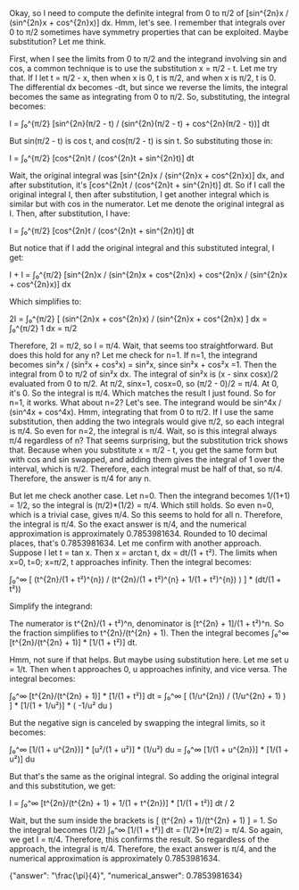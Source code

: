 <think>
Okay, so I need to compute the definite integral from 0 to π/2 of [sin^{2n}x / (sin^{2n}x + cos^{2n}x)] dx. Hmm, let's see. I remember that integrals over 0 to π/2 sometimes have symmetry properties that can be exploited. Maybe substitution? Let me think.

First, when I see the limits from 0 to π/2 and the integrand involving sin and cos, a common technique is to use the substitution x = π/2 - t. Let me try that. If I let t = π/2 - x, then when x is 0, t is π/2, and when x is π/2, t is 0. The differential dx becomes -dt, but since we reverse the limits, the integral becomes the same as integrating from 0 to π/2. So, substituting, the integral becomes:

I = ∫₀^{π/2} [sin^{2n}(π/2 - t) / (sin^{2n}(π/2 - t) + cos^{2n}(π/2 - t))] dt

But sin(π/2 - t) is cos t, and cos(π/2 - t) is sin t. So substituting those in:

I = ∫₀^{π/2} [cos^{2n}t / (cos^{2n}t + sin^{2n}t)] dt

Wait, the original integral was [sin^{2n}x / (sin^{2n}x + cos^{2n}x)] dx, and after substitution, it's [cos^{2n}t / (cos^{2n}t + sin^{2n}t)] dt. So if I call the original integral I, then after substitution, I get another integral which is similar but with cos in the numerator. Let me denote the original integral as I. Then, after substitution, I have:

I = ∫₀^{π/2} [cos^{2n}t / (cos^{2n}t + sin^{2n}t)] dt

But notice that if I add the original integral and this substituted integral, I get:

I + I = ∫₀^{π/2} [sin^{2n}x / (sin^{2n}x + cos^{2n}x) + cos^{2n}x / (sin^{2n}x + cos^{2n}x)] dx

Which simplifies to:

2I = ∫₀^{π/2} [ (sin^{2n}x + cos^{2n}x) / (sin^{2n}x + cos^{2n}x) ] dx = ∫₀^{π/2} 1 dx = π/2

Therefore, 2I = π/2, so I = π/4. Wait, that seems too straightforward. But does this hold for any n? Let me check for n=1. If n=1, the integrand becomes sin²x / (sin²x + cos²x) = sin²x, since sin²x + cos²x =1. Then the integral from 0 to π/2 of sin²x dx. The integral of sin²x is (x - sinx cosx)/2 evaluated from 0 to π/2. At π/2, sinx=1, cosx=0, so (π/2 - 0)/2 = π/4. At 0, it's 0. So the integral is π/4. Which matches the result I just found. So for n=1, it works. What about n=2? Let's see. The integrand would be sin^4x / (sin^4x + cos^4x). Hmm, integrating that from 0 to π/2. If I use the same substitution, then adding the two integrals would give π/2, so each integral is π/4. So even for n=2, the integral is π/4. Wait, so is this integral always π/4 regardless of n? That seems surprising, but the substitution trick shows that. Because when you substitute x = π/2 - t, you get the same form but with cos and sin swapped, and adding them gives the integral of 1 over the interval, which is π/2. Therefore, each integral must be half of that, so π/4. Therefore, the answer is π/4 for any n.

But let me check another case. Let n=0. Then the integrand becomes 1/(1+1) = 1/2, so the integral is (π/2)*(1/2) = π/4. Which still holds. So even n=0, which is a trivial case, gives π/4. So this seems to hold for all n. Therefore, the integral is π/4. So the exact answer is π/4, and the numerical approximation is approximately 0.7853981634. Rounded to 10 decimal places, that's 0.7853981634. Let me confirm with another approach. Suppose I let t = tan x. Then x = arctan t, dx = dt/(1 + t²). The limits when x=0, t=0; x=π/2, t approaches infinity. Then the integral becomes:

∫₀^∞ [ (t^{2n}/(1 + t²)^{n}) / (t^{2n}/(1 + t²)^{n} + 1/(1 + t²)^{n}) ) ] * (dt/(1 + t²))

Simplify the integrand:

The numerator is t^{2n}/(1 + t²)^n, denominator is [t^{2n} + 1]/(1 + t²)^n. So the fraction simplifies to t^{2n}/(t^{2n} + 1). Then the integral becomes ∫₀^∞ [t^{2n}/(t^{2n} + 1)] * [1/(1 + t²)] dt.

Hmm, not sure if that helps. But maybe using substitution here. Let me set u = 1/t. Then when t approaches 0, u approaches infinity, and vice versa. The integral becomes:

∫₀^∞ [t^{2n}/(t^{2n} + 1)] * [1/(1 + t²)] dt = ∫₀^∞ [ (1/u^{2n}) / (1/u^{2n} + 1) ) ] * [1/(1 + 1/u²)] * ( -1/u² du )

But the negative sign is canceled by swapping the integral limits, so it becomes:

∫₀^∞ [1/(1 + u^{2n})] * [u²/(1 + u²)] * (1/u²) du = ∫₀^∞ [1/(1 + u^{2n})] * [1/(1 + u²)] du

But that's the same as the original integral. So adding the original integral and this substitution, we get:

I = ∫₀^∞ [t^{2n}/(t^{2n} + 1) + 1/(1 + t^{2n})] * [1/(1 + t²)] dt / 2

Wait, but the sum inside the brackets is [ (t^{2n} + 1)/(t^{2n} + 1) ] = 1. So the integral becomes (1/2) ∫₀^∞ [1/(1 + t²)] dt = (1/2)*(π/2) = π/4. So again, we get I = π/4. Therefore, this confirms the result. So regardless of the approach, the integral is π/4. Therefore, the exact answer is π/4, and the numerical approximation is approximately 0.7853981634.
</think>

{"answer": "\\frac{\\pi}{4}", "numerical_answer": 0.7853981634}